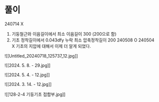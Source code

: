 # 풀이


240714 X
1. 기둥철근와 이음길이에서 최소 이음길이 300 (200으로 함)
2. 기초 정착길이에서 0.043dfy 누락 최소 압축정착길이 200
240508 O
240504 X 기초의 지압에 대해서 이제 더 알게 되었다.

![[Untitled_20240718_125737_12.jpg]]

![[2024. 5. 8. - 29.jpg]]


![[2024. 5. 4. - 12.jpg]]


![[2024. 3. 14. - 12.jpg]]

![[128-2-4 기둥기초 접합부.jpg]]
